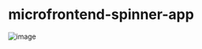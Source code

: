 # microfrontend-spinner-app
![image](https://user-images.githubusercontent.com/20423639/197955673-eecc973f-dbc3-4117-99c5-4519a4a2e581.png)
